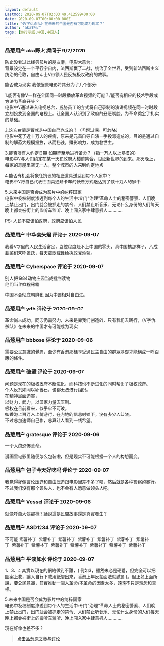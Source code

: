 ```yaml
---
layout: default
Lastmod: 2020-09-07T02:03:49.412599+00:00
date: 2020-09-07T00:00:00.000Z
title: "《V字仇杀队》在未来的中国是否有可能成为现实？"
author: "aka野火"
tags: [游行示威,中国,中国人]
---
```



### 品葱用户 **aka野火** 提问于 9/7/2020
    
防止没看过此经典影片的朋友懵，电影大意为:  
背景设定在一个平行宇宙内，法西斯赢了二战，统治了全世界，受到新法西斯主义统治的伦敦，自由斗士V带领人民反抗极权政府的故事。  
  
能否成为现实 我依据原电影将其分为了几个部分:  
  
1.能否有像V一样在全国同一时段播放革命视频的可能？/能否有相应的技术手段或方法为革命开头？  
电影中V通过进入电视总台，威胁员工的方式将自己录制的演讲视频在同一时时段立刻投放到全国的电视上。让全国人认识到了政府的丑恶嘴脸。为革命奠定了扎实的基础。  
  
2.这次疫情是否就是中国自己造成的？（问题过深，可忽略）  
电影中死了近十万人的疾病，原来是元首自导自演一手投毒造成的，目的是通过自制的解药大规模投放，从而捞钱，赚影响力，成为救世主。  
  
3.能否所有人约定日期 如期而至地进行革命？（指十万人以上规模的）  
电影中V与人们约定在某一天在政府大楼前集合，见证新世界的到来。那天晚上，每家的房屋里空无一人，整个城市的人来到约定地点  
  
4.能否有机会将象征抗议的相应道具送达到每个人家中？  
电影中V将自己代表性面具通过卡车的快递方式送达到了数十万人的家中  
  
5.未来中国是否会成为影片中的纳粹国家  
电影中极权制度渗透到每个人的生活中:专门“治理”革命人士的秘密警察、人们晚上禁止出门，出门就会被抓走的禁令、人们禁止听音乐、无论什么身份的人们每天晚上都会被街上的监听车监听、晚上闯入家中肆意抓人…………  
  
PS: 人民不应该怕政府，政府应该怕人民
    
                

### 品葱用户 **中华菊头蝠** 评论于 2020-09-07
        
我看V字里的人民生活富足，监控程度赶不上中国的零头，真中国搞那样子，八成韭菜们欢呼雀跃，每天载歌载舞给执政党添菊。
        
                

### 品葱用户 **Cyberspace** 评论于 2020-09-07
        
别人把1984动物庄园当成批判读物  
他们当作教程秘籍  
  
中国不会彻底朝鲜化,因为中国相对自由过。
        
                

### 品葱用户 **ydh** 评论于 2020-09-07
        
革命尚未成功，同志仍需努力，未来是靠我们创造的，只有我们去践行，《V字仇杀队》在未来的中国才有可能成为现实
        
                

### 品葱用户 **bbbose** 评论于 2020-09-06
        
需要公民意識的覺醒，至少有香港那樣享受過民主自由的群眾基礎才能構成一呼百應的條件。
        
                

### 品葱用户 **破壁** 评论于 2020-09-07
        
问题是现在的极权政府不断进化，而科技也不断进化的同时帮助了极权政府。  
个人反抗如同以卵击石，也都无法进行组织。  
在精神层面迫害，  
以财力，武力，以国家力量去压制。  
极权在目前看来，似乎牢不可破。  
如香港上百万人上街游行，在内地的信息封锁下，没有多少人知晓。  
不过总加速师自己作，总算让人看到一线希望。
        
                

### 品葱用户 **gratesque** 评论于 2020-09-06
        
一个人的恐怖革命。  
  
漫画里电影里随便怎么包装啦，但是现实不可能根据一个人的构想而变。
        
                

### 品葱用户 **包子今天好吃吗** 评论于 2020-09-07
        
我觉得好像言论压迫和自由压迫跟电影里差不多了吧，然后就是各种警察的暴行。不过我们没有那个领头人，也不会有人愿意做领头人吧。
        
                

### 品葱用户 **Vessel** 评论于 2020-09-06
        
就像呼蘭大俠那樣？話說這是民間故事還是真實發生？
        
                

### 品葱用户 **ASD1234** 评论于 2020-09-07
        
不可能 紫薯补丁  紫薯补丁  紫薯补丁  紫薯补丁  紫薯补丁  紫薯补丁  紫薯补丁  紫薯补丁  紫薯补丁  紫薯补丁  紫薯补丁  紫薯补丁  紫薯补丁  紫薯补丁
        
                

### 品葱用户 **平淡如水** 评论于 2020-09-07
        
1、3、4 其實以現在的網絡做到不難，( 例如3，雖然未必是硬體，但完全可以把圖案上載，讓人自行下載用紙摺出來，香港上年反蒙面法就試過 )。但正如上面所說，要公民意識，其實推動一個人革命/不革命的因素太多，遠遠不只是理念和真相。  
  
5.未来中国是否会成为影片中的纳粹国家  
电影中极权制度渗透到每个人的生活中:专门“治理”革命人士的秘密警察、人们晚上禁止出门，出门就会被抓走的禁令、人们禁止听音乐、无论什么身份的人们每天晚上都会被街上的监听车监听、晚上闯入家中肆意抓人…………  
  
現在好像也差不多？
        
                





> [点击品葱原文参与讨论](https://pincong.rocks/question/30670)

